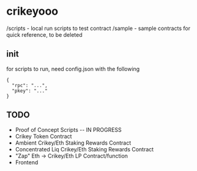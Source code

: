 # crikeyooo

/scripts - local run scripts to test contract
/sample - sample contracts for quick reference, to be deleted

## init

for scripts to run, need config.json with the following
```
{
  "rpc": "...",
  "pkey": "..."
}
```

## TODO
- Proof of Concept Scripts -- IN PROGRESS
- Crikey Token Contract
- Ambient Crikey/Eth Staking Rewards Contract
- Concentrated Liq Crikey/Eth Staking Rewards Contract
- "Zap" Eth -> Crikey/Eth LP Contract/function
- Frontend